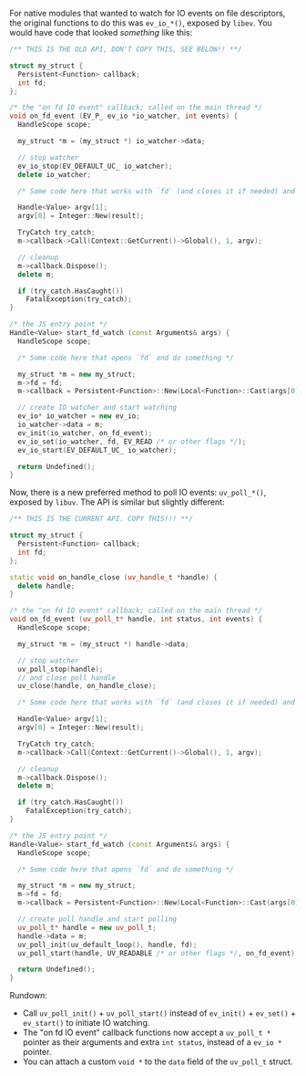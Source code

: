 For native modules that wanted to watch for IO events on file descriptors, the original functions to do this was `ev_io_*()`, exposed by `libev`. You would have code that looked _something_ like this:

``` c++
/** THIS IS THE OLD API, DON'T COPY THIS, SEE BELOW!! **/

struct my_struct {
  Persistent<Function> callback;
  int fd;
};

/* the "on fd IO event" callback; called on the main thread */
void on_fd_event (EV_P_ ev_io *io_watcher, int events) {
  HandleScope scope;

  my_struct *m = (my_struct *) io_watcher->data;

  // stop watcher
  ev_io_stop(EV_DEFAULT_UC_ io_watcher);
  delete io_watcher;

  /* Some code here that works with `fd` (and closes it if needed) and produces `Handle<Value> result` */

  Handle<Value> argv[1];
  argv[0] = Integer::New(result);

  TryCatch try_catch;
  m->callback->Call(Context::GetCurrent()->Global(), 1, argv);

  // cleanup
  m->callback.Dispose();
  delete m;

  if (try_catch.HasCaught())
    FatalException(try_catch);
}

/* the JS entry point */
Handle<Value> start_fd_watch (const Arguments& args) {
  HandleScope scope;

  /* Some code here that opens `fd` and do something */

  my_struct *m = new my_struct;
  m->fd = fd;
  m->callback = Persistent<Function>::New(Local<Function>::Cast(args[0]));

  // create IO watcher and start watching
  ev_io* io_watcher = new ev_io;
  io_watcher->data = m;
  ev_init(io_watcher, on_fd_event);
  ev_io_set(io_watcher, fd, EV_READ /* or other flags */);
  ev_io_start(EV_DEFAULT_UC_ io_watcher);

  return Undefined();
}
```

Now, there is a new preferred method to poll IO events: `uv_poll_*()`, exposed by `libuv`. The API is similar but slightly different:

``` c++
/** THIS IS THE CURRENT API. COPY THIS!!! **/

struct my_struct {
  Persistent<Function> callback;
  int fd;
};

static void on_handle_close (uv_handle_t *handle) {
  delete handle;
}

/* the "on fd IO event" callback; called on the main thread */
void on_fd_event (uv_poll_t* handle, int status, int events) {
  HandleScope scope;

  my_struct *m = (my_struct *) handle->data;

  // stop watcher
  uv_poll_stop(handle);
  // and close poll handle
  uv_close(handle, on_handle_close);

  /* Some code here that works with `fd` (and closes it if needed) and produces `Handle<Value> result` */

  Handle<Value> argv[1];
  argv[0] = Integer::New(result);

  TryCatch try_catch;
  m->callback->Call(Context::GetCurrent()->Global(), 1, argv);

  // cleanup
  m->callback.Dispose();
  delete m;

  if (try_catch.HasCaught())
    FatalException(try_catch);
}

/* the JS entry point */
Handle<Value> start_fd_watch (const Arguments& args) {
  HandleScope scope;

  /* Some code here that opens `fd` and do something */

  my_struct *m = new my_struct;
  m->fd = fd;
  m->callback = Persistent<Function>::New(Local<Function>::Cast(args[0]));

  // create poll handle and start polling
  uv_poll_t* handle = new uv_poll_t;
  handle->data = m;
  uv_poll_init(uv_default_loop(), handle, fd);
  uv_poll_start(handle, UV_READABLE /* or other flags */, on_fd_event);

  return Undefined();
}
```

Rundown:

  * Call `uv_poll_init()` + `uv_poll_start()` instead of `ev_init()` + `ev_set()` + `ev_start()` to initiate IO watching.
  * The "on fd IO event" callback functions now accept a `uv_poll_t *` pointer as their arguments and extra `int status`, instead of a `ev_io *` pointer.
  * You can attach a custom `void *` to the `data` field of the `uv_poll_t` struct.